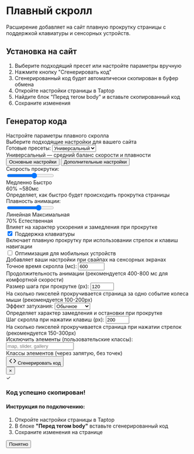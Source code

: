 # Плавный скролл

Расширение добавляет на сайт плавную прокрутку страницы с поддержкой клавиатуры и сенсорных устройств.

## Установка на сайт

1. Выберите подходящий пресет или настройте параметры вручную
2. Нажмите кнопку "Сгенерировать код"
3. Сгенерированный код будет автоматически скопирован в буфер обмена
4. Откройте настройки страницы в Taptop
5. Найдите блок "Перед тегом body" и вставьте скопированный код
6. Сохраните изменения

## Генератор кода

<div id="smooth-scroll-generator" class="generator-container">
  <div class="generator-header">
    <div class="generator-title">Настройте параметры плавного скролла</div>
    <div class="generator-subtitle">Выберите подходящие настройки для вашего сайта</div>
  </div>
  <div class="settings-block">
    <div class="preset-section">
      <label for="preset-select">Готовые пресеты:</label>
      <select id="preset-select" class="select-styled">
        <option value="universal">Универсальный</option>
        <option value="premium">Премиальный</option>
        <option value="fast">Быстрый</option>
        <option value="slow">Медленный</option>
        <option value="reading">Для чтения</option>
      </select>
      <div class="helper-text" id="preset-description">Универсальный — средний баланс скорости и плавности</div>
    </div>
    <div class="tabs-container">
      <div class="tab-buttons">
        <button id="basic-tab-btn" class="tab-button active">Основные настройки</button>
        <button id="advanced-tab-btn" class="tab-button">Дополнительные настройки</button>
      </div>
      <div id="basic-tab" class="tab-content active">
        <div class="settings-row">
          <div class="setting-group">
            <label for="speed-select">Скорость прокрутки:</label>
            <div class="slider-container">
              <input type="range" id="speed-select" min="1" max="100" value="60" class="slider">
              <div class="slider-labels">
                <span>Медленно</span>
                <span>Быстро</span>
              </div>
              <div class="slider-value">
                <span id="speed-value-display" class="slider-value-primary">60%</span>
                <span id="speed-time-display" class="slider-value-secondary">~580мс</span>
              </div>
            </div>
            <div class="helper-text">Определяет, как быстро будет происходить прокрутка страницы</div>
          </div>
          <div class="setting-group">
            <label for="smoothness-select">Плавность анимации:</label>
            <div class="slider-container">
              <input type="range" id="smoothness-select" min="1" max="100" value="70" class="slider">
              <div class="slider-labels">
                <span>Линейная</span>
                <span>Максимальная</span>
              </div>
              <div class="slider-value">
                <span id="smoothness-value-display" class="slider-value-primary">70%</span>
                <span id="easing-type-display" class="slider-value-secondary">Естественная</span>
              </div>
            </div>
            <div class="helper-text">Влияет на характер ускорения и замедления при прокрутке</div>
          </div>
        </div>
        <div class="device-support">
          <div class="setting-group">
            <label class="checkbox-container">
              <input type="checkbox" id="keyboard-support" checked>
              <span class="checkmark"></span>
              <span class="checkbox-option-label">Поддержка клавиатуры</span>
            </label>
            <div class="helper-text">Включает плавную прокрутку при использовании стрелок и клавиш навигации</div>
          </div>
          <div class="setting-group">
            <label class="checkbox-container">
              <input type="checkbox"  id="mobile-support">
              <span class="checkmark"></span>
              <span class="checkbox-option-label">Оптимизация для мобильных устройств</span>
            </label>
            <div class="helper-text">Добавляет ваши настройки при свайпах на сенсорных экранах</div>
          </div>
        </div>
      </div>
      <div id="advanced-tab" class="tab-content">
        <div class="settings-row">
          <div class="setting-group">
            <label for="duration-input">Точное время скролла (мс):</label>
            <input type="number" id="duration-input" class="number-input" value="600" min="300" max="1500" step="50">
            <div class="helper-text">Продолжительность анимации (рекомендуется 400-800 мс для комфортной скорости)</div>
          </div>
          <div class="setting-group">
            <label for="step-input">Размер шага при прокрутке (px):</label>
            <input type="number" id="step-input" class="number-input" value="120" min="50" max="300" step="10">
            <div class="helper-text">На сколько пикселей прокручивается страница за одно событие колеса мыши (рекомендуется 100-200px)</div>
          </div>
        </div>
        <div class="settings-row">
          <div class="setting-group">
            <label for="easing-select">Эффект затухания:</label>
            <select id="easing-select" class="select-styled">
              <option value="standard">Обычное</option>
              <option value="precise">Длительное</option>
              <option value="minimal">Мгновенное</option>
            </select>
            <div class="helper-text">Определяет характер замедления и остановки при прокрутке</div>
          </div>
          <div class="setting-group keyboard-option">
            <label for="keyboard-step">Шаг скролла при нажатии клавиш (px):</label>
            <input type="number" id="keyboard-step" class="number-input" value="200" min="50" max="400" step="10">
            <div class="helper-text">На сколько пикселей прокручивается страница при нажатии стрелок (рекомендуется 150-300px)</div>
          </div>
        </div>
        <div class="settings-row">
          <div class="setting-group">
            <label for="exclude-selectors">Исключить элементы (пользовательские классы):</label>
            <input type="text" id="exclude-selectors" class="text-input" placeholder="map, slider, gallery">
            <div class="helper-text">Классы элементов (через запятую, без точек)</div>
          </div>
        </div>
      </div>
    </div>
  </div>
  
  <div class="action-section">
    <button id="generate-btn" class="generate-button">
    <svg width="20" height="20" viewBox="0 0 24 24" fill="none" xmlns="http://www.w3.org/2000/svg">
  <path d="M16 18l6-6-6-6" stroke="currentColor" stroke-width="2" stroke-linecap="round" stroke-linejoin="round"/>
  <path d="M8 6l-6 6 6 6" stroke="currentColor" stroke-width="2" stroke-linecap="round" stroke-linejoin="round"/>
</svg>
      <span class="button-text">Сгенерировать код</span>
    </button>
  </div>
  
  <div id="success-modal" class="modal">
    <div class="modal-content">
      <button class="close-modal">&times;</button>
      <div class="modal-header">
        <div class="success-icon">✓</div>
        <h3>Код успешно скопирован!</h3>
      </div>
      <div class="instruction-block">
        <h4>Инструкция по подключению:</h4>
        <ol>
          <li>Откройте настройки страницы в Taptop</li>
          <li>В блоке <strong>"Перед тегом body"</strong> вставьте сгенерированный код</li>
          <li>Сохраните изменения на странице</li>
        </ol>
      </div>
      <button class="close-button">Понятно</button>
    </div>
  </div>
</div>
